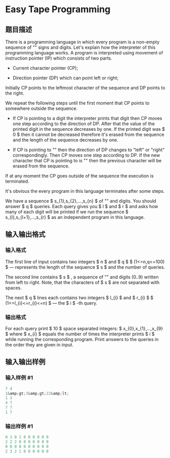 # Easy Tape Programming

## 题目描述

There is a programming language in which every program is a non-empty sequence of "" signs and digits. Let's explain how the interpreter of this programming language works. A program is interpreted using movement of instruction pointer (IP) which consists of two parts.

- Current character pointer (CP);

- Direction pointer (DP) which can point left or right;

Initially CP points to the leftmost character of the sequence and DP points to the right.

We repeat the following steps until the first moment that CP points to somewhere outside the sequence.

- If CP is pointing to a digit the interpreter prints that digit then CP moves one step according to the direction of DP. After that the value of the printed digit in the sequence decreases by one. If the printed digit was $ 0 $ then it cannot be decreased therefore it's erased from the sequence and the length of the sequence decreases by one.

- If CP is pointing to "" then the direction of DP changes to "left" or "right" correspondingly. Then CP moves one step according to DP. If the new character that CP is pointing to is "" then the previous character will be erased from the sequence.

If at any moment the CP goes outside of the sequence the execution is terminated.

It's obvious the every program in this language terminates after some steps.

We have a sequence $ s_{1},s_{2},...,s_{n} $ of "" and digits. You should answer $ q $ queries. Each query gives you $ l $ and $ r $ and asks how many of each digit will be printed if we run the sequence $ s_{l},s_{l+1},...,s_{r} $ as an independent program in this language.

## 输入输出格式

### 输入格式

The first line of input contains two integers $ n $ and $ q $ $ (1<=n,q<=100) $ — represents the length of the sequence $ s $ and the number of queries.

The second line contains $ s $ , a sequence of "" and digits (0..9) written from left to right. Note, that the characters of $ s $ are not separated with spaces.

The next $ q $ lines each contains two integers $ l_{i} $ and $ r_{i} $ $ (1<=l_{i}<=r_{i}<=n) $ — the $ i $ -th query.

### 输出格式

For each query print $ 10 $ space separated integers: $ x_{0},x_{1},...,x_{9} $ where $ x_{i} $ equals the number of times the interpreter prints $ i $ while running the corresponding program. Print answers to the queries in the order they are given in input.

## 输入输出样例

### 输入样例 #1

```cpp
7 4
1&amp;gt;3&amp;gt;22&amp;lt;
1 3
4 7
7 7
1 7

```
### 输出样例 #1

```cpp
0 1 0 1 0 0 0 0 0 0 
2 2 2 0 0 0 0 0 0 0 
0 0 0 0 0 0 0 0 0 0 
2 3 2 1 0 0 0 0 0 0 

```
